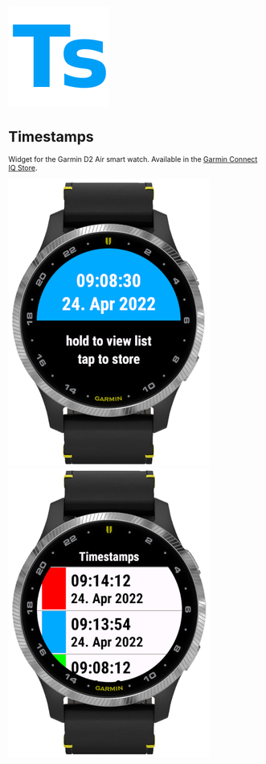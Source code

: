 ![logo](/connect_iq_store_assets/logo.png) 
# Timestamps
Widget for the Garmin D2 Air smart watch.
Available in the [Garmin Connect IQ Store](https://apps.garmin.com/en-EN/apps/fbf65c8b-ead2-4631-bbae-b731b28c5fe2).

![Screen1](/connect_iq_store_assets/start_screen_small.PNG) ![Screen3](/connect_iq_store_assets/timestamp_list_small.PNG) 

